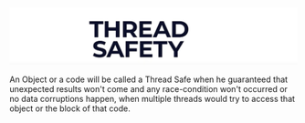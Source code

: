 ![img.png](img.png)

An Object or a code will be called a Thread Safe when he guaranteed that unexpected results won't come and any race-condition
won't occurred or no data corruptions happen, when multiple threads would try to access that object or the block of that code.


